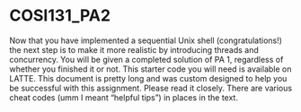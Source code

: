 # COSI131_PA2
Now that you have implemented a sequential Unix shell (congratulations!) the next step is to make it more realistic by introducing threads and concurrency. You will be given a completed solution of PA 1, regardless of whether you finished it or not. This starter code you will need is available on LATTE. This document is pretty long and was custom designed to help you be successful with this assignment. Please read it closely. There are various cheat codes (umm I meant “helpful tips”) in places in the text.
